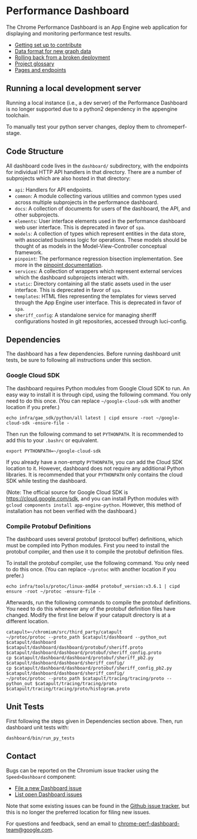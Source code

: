 # Performance Dashboard

The Chrome Performance Dashboard is an App Engine web application for displaying
and monitoring performance test results.

-   [Getting set up to contribute](/dashboard/docs/getting-set-up.md)
-   [Data format for new graph data](/dashboard/docs/data-format.md)
-   [Rolling back from a broken deployment](/dashboard/docs/rollback.md)
-   [Project glossary](/dashboard/docs/glossary.md)
-   [Pages and endpoints](/dashboard/docs/pages-and-endpoints.md)

## Running a local development server

Running a local instance (i.e., a dev server) of the Performance Dashboard is
no longer supported due to a python2 dependency in the appengine toolchain.

To manually test your python server changes, deploy them to chromeperf-stage.

## Code Structure

All dashboard code lives in the `dashboard/` subdirectory, with the endpoints
for individual HTTP API handlers in that directory. There are a number of
subprojects which are also hosted in that directory:

-   `api`: Handlers for API endpoints.
-   `common`: A module collecting various utilities and common types used across
    multiple subprojects in the performance dashboard.
-   `docs`: A collection of documents for users of the dashboard, the API, and
    other subprojects.
-   `elements`: User interface elements used in the performance dashboard web
    user interface. This is deprecated in favor of `spa`.
-   `models`: A collection of types which represent entities in the data store,
    with associated business logic for operations. These models should be
    thought of as models in the Model-View-Controller conceptual framework.
-   `pinpoint`: The performance regression bisection implementation. See more in
    the [pinpoint documentation](/dashboard/dashboard/pinpoint/README.md).
-   `services`: A collection of wrappers which represent external services which
    the dashboard subprojects interact with.
-   `static`: Directory containing all the static assets used in the user
    interface. This is deprecated in favor of `spa`.
-   `templates`: HTML files representing the templates for views served through
    the App Engine user interface. This is deprecated in favor of `spa`.
-   `sheriff_config`: A standalone service for managing sheriff configurations
    hosted in git repositories, accessed through luci-config.

## Dependencies

The dashboard has a few dependencies. Before running dashboard unit tests,
be sure to following all instructions under this section.

### Google Cloud SDK

The dashboard requires Python modules from Google Cloud SDK to run.
An easy way to install it is through cipd, using the following command.
You only need to do this once.
(You can replace `~/google-cloud-sdk` with another location if you prefer.)

```
echo infra/gae_sdk/python/all latest | cipd ensure -root ~/google-cloud-sdk -ensure-file -
```

Then run the following command to set `PYTHONPATH`. It is recommended to add
this to your `.bashrc` or equivalent.

```
export PYTHONPATH=~/google-cloud-sdk
```

If you already have a non-empty `PYTHONPATH`, you can add the Cloud SDK location
to it. However, dashboard does not require any additional Python libraries.
It is recommended that your `PYTHONPATH` only contains the cloud SDK while
testing the dashboard.

(Note: The official source for Google Cloud SDK is https://cloud.google.com/sdk,
and you can install Python modules with
`gcloud components install app-engine-python`.
However, this method of installation has not been verified with the dashboard.)

### Compile Protobuf Definitions

The dashboard uses several protobuf (protocol buffer) definitions, which must be
compiled into Python modules. First you need to install the protobuf compiler,
and then use it to compile the protobuf definition files.

To install the protobuf compiler, use the following command.
You only need to do this once.
(You can replace `~/protoc` with another location if you prefer.)

```
echo infra/tools/protoc/linux-amd64 protobuf_version:v3.6.1 | cipd ensure -root ~/protoc -ensure-file -
```

Afterwards, run the following commands to compile the protobuf definitions.
You need to do this whenever any of the protobuf definition files have changed.
Modify the first line below if your catapult directory is at a different
location.

```
catapult=~/chromium/src/third_party/catapult
~/protoc/protoc --proto_path $catapult/dashboard --python_out $catapult/dashboard $catapult/dashboard/dashboard/protobuf/sheriff.proto $catapult/dashboard/dashboard/protobuf/sheriff_config.proto
cp $catapult/dashboard/dashboard/protobuf/sheriff_pb2.py $catapult/dashboard/dashboard/sheriff_config/
cp $catapult/dashboard/dashboard/protobuf/sheriff_config_pb2.py $catapult/dashboard/dashboard/sheriff_config/
~/protoc/protoc --proto_path $catapult/tracing/tracing/proto --python_out $catapult/tracing/tracing/proto $catapult/tracing/tracing/proto/histogram.proto
```

## Unit Tests

First following the steps given in Dependencies section above.
Then, run dashboard unit tests with:

```
dashboard/bin/run_py_tests
```

## Contact

Bugs can be reported on the Chromium issue tracker using the `Speed>Dashboard`
component:

-   [File a new Dashboard issue](https://bugs.chromium.org/p/chromium/issues/entry?description=Describe+the+problem:&components=Speed%3EDashboard&summary=[chromeperf]+)
-   [List open Dashboard issues](https://bugs.chromium.org/p/chromium/issues/list?q=component%3ASpeed%3EDashboard)

Note that some existing issues can be found in the
[Github issue tracker](https://github.com/catapult-project/catapult/issues), but
this is no longer the preferred location for filing new issues.

For questions and feedback, send an email to
chrome-perf-dashboard-team@google.com.
